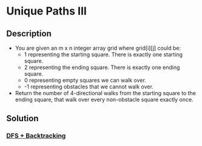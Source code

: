# Unique Paths III

## Description

* You are given an m x n integer array grid where grid[i][j] could be:
  * 1 representing the starting square. There is exactly one starting square.
  * 2 representing the ending square. There is exactly one ending square.
  * 0 representing empty squares we can walk over.
  * -1 representing obstacles that we cannot walk over.
* Return the number of 4-directional walks from the starting square to the ending square, that walk over every non-obstacle square exactly once.

## Solution

### [DFS + Backtracking](https://leetcode.com/problems/unique-paths-iii/discuss/1553873/Java-Easy-Solution-oror-DFS-%2B-Backtracking-oror-Explanation-(Simplified))
